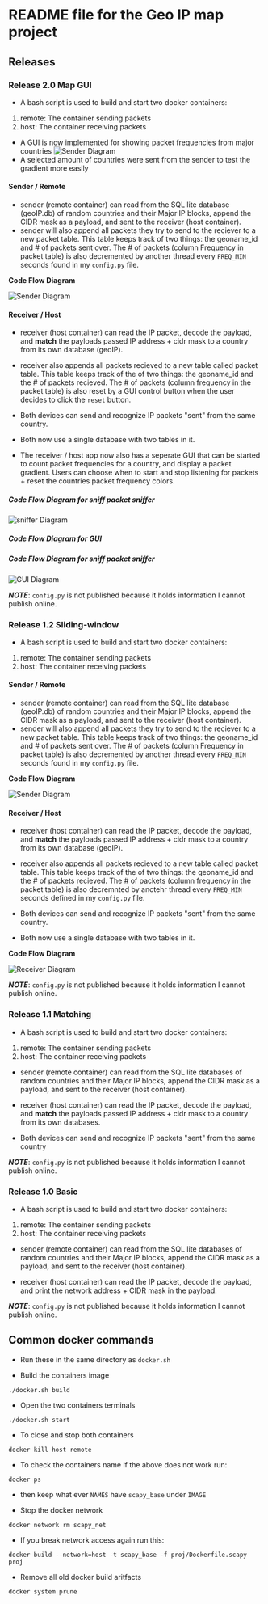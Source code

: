 # README file for the Geo IP map project


## Releases 

### Release 2.0 Map GUI 

- A bash script is used to build and start two docker containers: 
1. remote: The container sending packets 
2. host: The container receiving packets

- A GUI is now implemented for showing packet frequencies from major countries
![Sender Diagram](images/v2/demo.png)
- A selected amount of countries were sent from the sender to test the gradient more easily

#### Sender / Remote
- sender (remote container) can read from the SQL lite database (geoIP.db) of random countries and their Major IP blocks, append the CIDR mask as a payload, and sent to the receiver (host container). 
- sender will also append all packets they try to send to the reciever to a new packet table. This table keeps track of two things: the geoname_id and # of packets sent over. The # of packets (column Frequency in packet table) is also decremented by another thread every `FREQ_MIN` seconds found in my `config.py` file. 

**Code Flow Diagram**

![Sender Diagram](images/v1-2/sender-remote-light-v1-2.png)

#### Receiver / Host
- receiver (host container) can read the IP packet, decode the payload, and **match** the payloads passed IP address + cidr mask to a country from its own database (geoIP).
- receiver also appends all packets recieved to a new table called packet table. This table keeps track of the of two things: the geoname_id and the # of packets recieved. The # of packets (column frequency in the packet table) is also reset by a GUI control button when the user decides to click the `reset` button. 

- Both devices can send and recognize IP packets "sent" from the same country. 

- Both now use a single database with two tables in it.

- The receiver / host app now also has a seperate GUI that can be started to count packet frequencies for a country, and display a packet gradient. Users can choose when to start and stop listening for packets + reset the countries packet frequency colors.

##### Code Flow Diagram for sniff packet sniffer

![sniffer Diagram](images/v1-2/receiver-host-light-v1-2.png)

##### Code Flow Diagram for GUI 

##### Code Flow Diagram for sniff packet sniffer

![GUI Diagram](images/v2/gui-loop-receiver-light-v2.png)

***NOTE***: `config.py` is not published because it holds information I cannot publish online.

### Release 1.2 Sliding-window 

- A bash script is used to build and start two docker containers: 
1. remote: The container sending packets 
2. host: The container receiving packets


#### Sender / Remote
- sender (remote container) can read from the SQL lite database (geoIP.db) of random countries and their Major IP blocks, append the CIDR mask as a payload, and sent to the receiver (host container). 
- sender will also append all packets they try to send to the reciever to a new packet table. This table keeps track of two things: the geoname_id and # of packets sent over. The # of packets (column Frequency in packet table) is also decremented by another thread every `FREQ_MIN` seconds found in my `config.py` file. 

**Code Flow Diagram**

![Sender Diagram](images/v1-2/sender-remote-light-v1-2.png)

#### Receiver / Host
- receiver (host container) can read the IP packet, decode the payload, and **match** the payloads passed IP address + cidr mask to a country from its own database (geoIP).
- receiver also appends all packets recieved to a new table called packet table. This table keeps track of the of two things: the geoname_id and the # of packets recieved. The # of packets (column frequency in the packet table) is also decremnted by anotehr thread every `FREQ_MIN` seconds defined in my `config.py` file. 

- Both devices can send and recognize IP packets "sent" from the same country. 

- Both now use a single database with two tables in it.

**Code Flow Diagram**

![Receiver Diagram](images/v1-2/receiver-host-light-v1-2.png)

***NOTE***: `config.py` is not published because it holds information I cannot publish online.

### Release 1.1 Matching 

- A bash script is used to build and start two docker containers: 
1. remote: The container sending packets 
2. host: The container receiving packets

- sender (remote container) can read from the SQL lite databases of random countries and their Major IP blocks, append the CIDR mask as a payload, and sent to the receiver (host container).  

- receiver (host container) can read the IP packet, decode the payload, and **match** the payloads passed IP address + cidr mask to a country from its own databases.

- Both devices can send and recognize IP packets "sent" from the same country

***NOTE***: `config.py` is not published because it holds information I cannot publish online.



### Release 1.0 Basic
- A bash script is used to build and start two docker containers: 
1. remote: The container sending packets 
2. host: The container receiving packets

- sender (remote container) can read from the SQL lite databases of random countries and their Major IP blocks, append the CIDR mask as a payload, and sent to the receiver (host container).  

- receiver (host container) can read the IP packet, decode the payload, and print the network address + CIDR mask in the payload. 

***NOTE***: `config.py` is not published because it holds information I cannot publish online.


## Common docker commands
- Run these in the same directory as `docker.sh`

- Build the containers image
```
./docker.sh build
```

- Open the two containers terminals 
```
./docker.sh start
```

- To close and stop both containers
```
docker kill host remote
```

- To check the containers name if the above does not work run: 
```
docker ps
```
- then keep what ever `NAMES` have `scapy_base` under `IMAGE`

- Stop the docker network
```
docker network rm scapy_net
```

- If you break network access again run this: 
```
docker build --network=host -t scapy_base -f proj/Dockerfile.scapy proj
```

- Remove all old docker build aritfacts 
```
docker system prune
```
